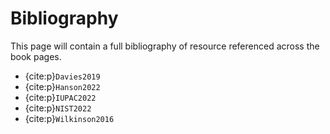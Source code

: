 # Bibliography

This page will contain a full bibliography of resource referenced across the book pages.

- {cite:p}`Davies2019`
- {cite:p}`Hanson2022`
- {cite:p}`IUPAC2022`
- {cite:p}`NIST2022`
- {cite:p}`Wilkinson2016`
